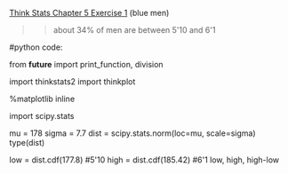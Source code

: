 [Think Stats Chapter 5 Exercise 1](http://greenteapress.com/thinkstats2/html/thinkstats2006.html#toc50) (blue men)

>> about 34% of men are between 5'10 and 6'1

#python code:

from __future__ import print_function, division

import thinkstats2
import thinkplot

%matplotlib inline

import scipy.stats


mu = 178
sigma = 7.7
dist = scipy.stats.norm(loc=mu, scale=sigma)
type(dist)

low = dist.cdf(177.8) #5'10
high = dist.cdf(185.42) #6'1
low, high, high-low
